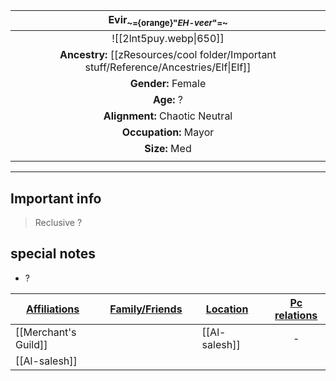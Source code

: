 
|                         Evir<sub>~={orange}"*EH-veer*"=~</sub>                         |
| :------------------------------------------------------------------------------------: |
|                                 ![[2lnt5puy.webp\|650]]                                 |
| **Ancestry:** [[zResources/cool folder/Important stuff/Reference/Ancestries/Elf\|Elf]] |
|                                   **Gender:** Female                                   |
|                                       **Age:** ?                                       |
|                             **Alignment:** Chaotic Neutral                             |
|                                 **Occupation:** Mayor                                  |
|                                     **Size:** Med                                      |
|                                                                                        |

---
## Important info
> Reclusive
> ? 

##  special notes 
- ?

| **<u>Affiliations</u>** |     | **<u>Family/Friends</u>** |     | **<u>Location</u>** |     | <u>**Pc relations**</u> |
| ----------------------- | --- | ------------------------- | --- | ------------------- | --- | :---------------------: |
| [[Merchant's Guild]]    |     |                           |     | [[Al-salesh]]       |     |            -            |
| [[Al-salesh]]           |     |                           |     |                     |     |                         |


